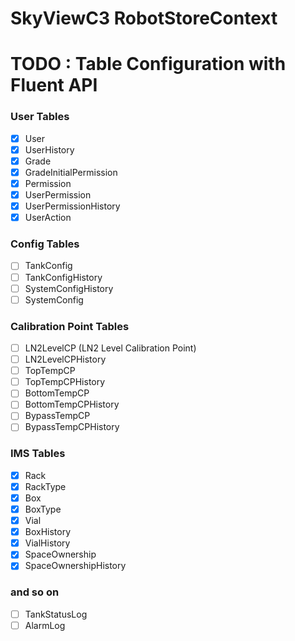 # SkyViewC3 RobotStoreContext

# TODO : Table Configuration with Fluent API

### User Tables

- [x] User
- [x] UserHistory
- [x] Grade
- [x] GradeInitialPermission
- [x] Permission
- [x] UserPermission
- [x] UserPermissionHistory
- [x] UserAction

### Config Tables

- [ ] TankConfig
- [ ] TankConfigHistory
- [ ] SystemConfigHistory
- [ ] SystemConfig

### Calibration Point Tables

- [ ] LN2LevelCP (LN2 Level Calibration Point)
- [ ] LN2LevelCPHistory
- [ ] TopTempCP
- [ ] TopTempCPHistory
- [ ] BottomTempCP
- [ ] BottomTempCPHistory
- [ ] BypassTempCP
- [ ] BypassTempCPHistory

### IMS Tables

- [x] Rack
- [x] RackType
- [x] Box
- [x] BoxType
- [x] Vial
- [x] BoxHistory
- [x] VialHistory
- [x] SpaceOwnership
- [x] SpaceOwnershipHistory

### and so on

- [ ] TankStatusLog
- [ ] AlarmLog
